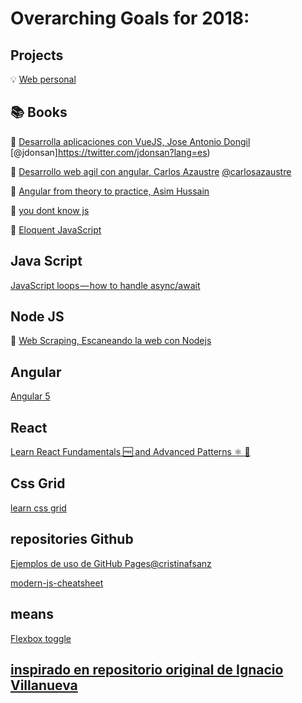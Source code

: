# Overarching Goals for 2018:

## Projects

:bulb: [Web personal](http://strigo.es/)

## :books: Books

:blue_book: [Desarrolla aplicaciones con VueJS, Jose Antonio Dongil](https://www.gitbook.com/book/jdonsan/desarrolla-aplicaciones-con-vuejs/details)   [@jdonsan]https://twitter.com/jdonsan?lang=es)

:blue_book: [Desarrollo web agil con angular, Carlos Azaustre](https://carlosazaustre.es/)    [@carlosazaustre](https://twitter.com/carlosazaustre?lang=es)

:blue_book: [Angular from theory to practice, Asim Hussain](https://codecraft.tv/courses/angular/)

:blue_book: [you dont know js](https://www.amazon.com/You-Dont-Know-Js-Book/dp/B01AY9P0P6)

:blue_book: [Eloquent JavaScript](https://www.amazon.com/Eloquent-JavaScript-2nd-Ed-Introduction-ebook/dp/B00QL616UU/ref=sr_1_1?s=digital-text&ie=UTF8&qid=1514116099&sr=1-1&keywords=Eloquent_JavaScript)

## Java Script

[JavaScript loops — how to handle async/await](https://blog.lavrton.com/javascript-loops-how-to-handle-async-await-6252dd3c795)

## Node JS

:movie_camera: [Web Scraping, Escaneando la web con Nodejs](https://youtu.be/rcsvTUG0bs8)

## Angular

[Angular 5](https://dormoshe.io/articles/angular-v5-is-out-here-is-how-to-explore-it-22)

## React 

[Learn React Fundamentals 🆓 and Advanced Patterns ⚛️ 🎁](https://blog.kentcdodds.com/learn-react-fundamentals-and-advanced-patterns-eac90341c9db)

## Css Grid

[learn css grid](http://learncssgrid.com/)

## repositories Github

[Ejemplos de uso de GitHub Pages](https://github.com/cristinafsanz/github-pages)[@cristinafsanz](https://twitter.com/cristinafsanz?lang=es)

[modern-js-cheatsheet](https://github.com/mbeaudru/modern-js-cheatsheet)


## means

[Flexbox toggle](https://codepen.io/shshaw/pen/EbjvbQ/)








## [inspirado en repositorio original de Ignacio Villanueva](https://github.com/IgnaciodeNuevo/personal-goals#podcasts)
